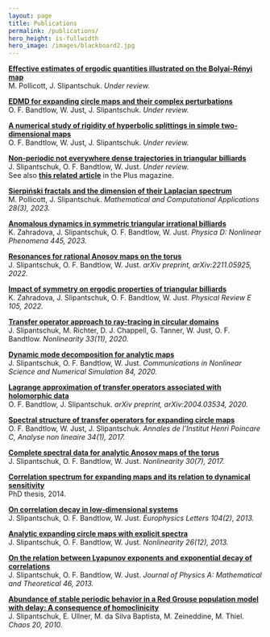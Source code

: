 ```yaml
---
layout: page
title: Publications
permalink: /publications/
hero_height: is-fullwidth
hero_image: /images/blackboard2.jpg
---
```


**[Effective estimates of ergodic quantities illustrated on the Bolyai-Rényi map](/data/ps_2023_bolyairenyi.pdf)** <br>
M. Pollicott, J. Slipantschuk. *Under review.*

**[EDMD for expanding circle maps and their complex perturbations](/data/bjs_2023.pdf)** <br>
O. F. Bandtlow, W. Just, J. Slipantschuk.
*Under review.*

**[A numerical study of rigidity of hyperbolic splittings in simple two-dimensional maps](https://webspace.maths.qmul.ac.uk/o.bandtlow/publ/hypsplit.pdf)** <br>
O. F. Bandtlow, W. Just, J. Slipantschuk.
*Under review.*

**[Non-periodic not everywhere dense trajectories in triangular billiards](https://www.math.uni-rostock.de/~wj/ms/cmp_22.pdf)** <br>
J. Slipantschuk, O. F. Bandtlow, W. Just.
*Under review.*\
See also **[this related article](
https://plus.maths.org/content/playing-billiards-strange-tables)** in the Plus magazine.

**[Sierpiński fractals and the dimension of their Laplacian spectrum](/data/ps_2023_decimation.pdf)** <br>
M. Pollicott, J. Slipantschuk.
*Mathematical and Computational Applications 28(3), 2023.*

**[Anomalous dynamics in symmetric triangular irrational billiards](https://www.sciencedirect.com/science/article/pii/S0167278922003232)** <br>
K. Zahradova, J. Slipantschuk, O. F. Bandtlow, W. Just.
*Physica D: Nonlinear Phenomena 445, 2023.*

**[Resonances for rational Anosov maps on the torus](https://arxiv.org/abs/2211.05925)** <br>
J. Slipantschuk, O. F. Bandtlow, W. Just.
*arXiv preprint, arXiv:2211.05925, 2022.*

**[Impact of symmetry on ergodic properties of triangular billiards](https://journals.aps.org/pre/abstract/10.1103/PhysRevE.105.L012201)** <br>
K. Zahradova, J. Slipantschuk, O. F. Bandtlow, W. Just.
*Physical Review E 105, 2022.*

**[Transfer operator approach to ray-tracing in circular domains](https://iopscience.iop.org/article/10.1088/1361-6544/ab9dca)** <br>
J. Slipantschuk, M. Richter, D. J. Chappell, G. Tanner, W. Just, O. F. Bandtlow.
*Nonlinearity 33(11), 2020.*

**[Dynamic mode decomposition for analytic maps](https://www.sciencedirect.com/science/article/pii/S1007570420300149)** <br>
J. Slipantschuk, O. F. Bandtlow, W. Just.
*Communications in Nonlinear Science and Numerical Simulation 84, 2020.*

**[Lagrange approximation of transfer operators associated with holomorphic data](https://arxiv.org/abs/2004.03534)** <br>
O. F. Bandtlow, J. Slipantschuk.
*arXiv preprint, arXiv:2004.03534, 2020.*

**[Spectral structure of transfer operators for expanding circle maps](https://www.sciencedirect.com/science/article/pii/S0294144915000797)** <br>
O. F. Bandtlow, W. Just, J. Slipantschuk.
*Annales de l'Institut Henri Poincare C, Analyse non lineaire 34(1), 2017.*

**[Complete spectral data for analytic Anosov maps of the torus](
https://iopscience.iop.org/article/10.1088/1361-6544/aa700f)** <br>
J. Slipantschuk, O. F. Bandtlow, W. Just.
*Nonlinearity 30(7), 2017.*

**[Correlation spectrum for expanding maps and its relation to dynamical sensitivity](/data/thesis.pdf)** <br>
PhD thesis, 2014.

**[On correlation decay in low-dimensional systems](https://iopscience.iop.org/article/10.1209/0295-5075/104/20004)** <br>
J. Slipantschuk, O. F. Bandtlow, W. Just.
*Europhysics Letters 104(2), 2013.*

**[Analytic expanding circle maps with explicit spectra](https://iopscience.iop.org/article/10.1088/0951-7715/26/12/3231)** <br>
J. Slipantschuk, O. F. Bandtlow, W. Just.
*Nonlinearity 26(12), 2013.*

**[On the relation between Lyapunov exponents and exponential decay of correlations](https://iopscience.iop.org/article/10.1088/1751-8113/46/7/075101)** <br>
J. Slipantschuk, O. F. Bandtlow, W. Just.
*Journal of Physics A: Mathematical and Theoretical 46, 2013.*

**[Abundance of stable periodic behavior in a Red Grouse population model with delay: A consequence of homoclinicity](https://pubs.aip.org/aip/cha/article/20/4/045117/152012/Abundance-of-stable-periodic-behavior-in-a-Red)** <br>
J. Slipantschuk, E. Ullner, M. da Silva Baptista, M. Zeineddine, M. Thiel.
*Chaos 20, 2010.*